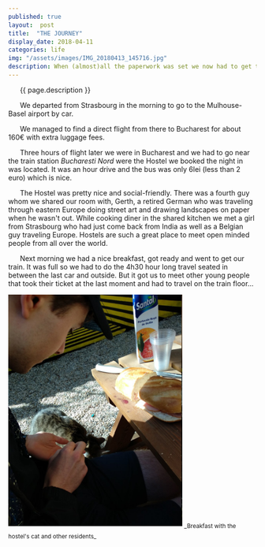 ```yaml
---
published: true
layout:  post
title:  "THE JOURNEY"
display_date: 2018-04-11
categories: life
img: "/assets/images/IMG_20180413_145716.jpg"
description: When (almost)all the paperwork was set we now had to get there...
---
```


&nbsp;&nbsp;&nbsp;&nbsp;&nbsp;&nbsp;{{ page.description }}

&nbsp;&nbsp;&nbsp;&nbsp;&nbsp;&nbsp;We departed from Strasbourg in the morning to go to the Mulhouse-Basel airport by car.

&nbsp;&nbsp;&nbsp;&nbsp;&nbsp;&nbsp;We managed to find a direct flight from there to Bucharest for about 160€ with extra luggage fees.

&nbsp;&nbsp;&nbsp;&nbsp;&nbsp;&nbsp;Three hours of flight later we were in Bucharest and we had to go near the train station _Bucharesti Nord_ were the Hostel we booked the night in was located. It was an hour drive and the bus was only 6lei (less than 2 euro) which is nice.

&nbsp;&nbsp;&nbsp;&nbsp;&nbsp;&nbsp;The Hostel was pretty nice and social-friendly. There was a fourth guy whom we shared our room with, Gerth, a retired German who was traveling through eastern Europe doing street art and drawing landscapes on paper when he wasn't out. While cooking diner in the shared kitchen we met a girl from Strasbourg who had just come back from India as well as a Belgian guy traveling Europe. Hostels are such a great place to meet open minded people from all over the world.

&nbsp;&nbsp;&nbsp;&nbsp;&nbsp;&nbsp;Next morning we had a nice breakfast,
 got ready and went to get our train. It was full so we had to do the 4h30 hour long travel seated in between the last car and outside. But it got us to meet other young people that took their ticket at the last moment and had to travel on the train floor...

<img src="/assets/images/IMG_20180413_104008.jpg" alt="breakfast" width="70%"/>  
<sub>_Breakfast with the hostel's cat and other residents_<sub/>
